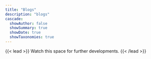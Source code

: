 ```yaml
---
title: "Blogs"
description: "blogs"
cascade:
  showAuthor: false
  showSummary: true
  showDate: true
  showTaxonomies: true
---
```


{{< lead >}}
Watch this space for further developments.
{{< /lead >}}
